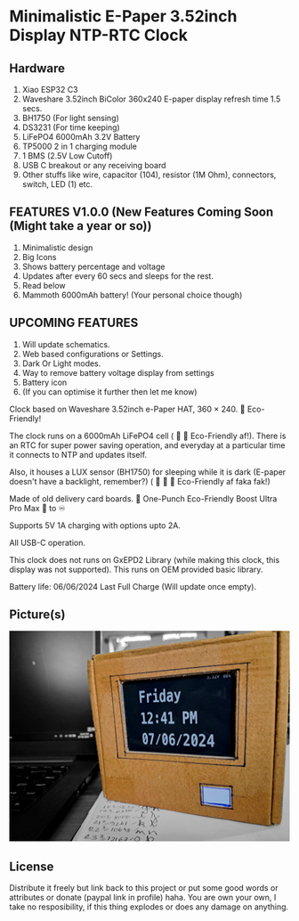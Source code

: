 
# Minimalistic E-Paper 3.52inch Display NTP-RTC Clock

## Hardware
1. Xiao ESP32 C3
2. Waveshare 3.52inch BiColor 360x240 E-paper display refresh time 1.5 secs.
3. BH1750 (For light sensing)
4. DS3231 (For time keeping)
5. LiFePO4 6000mAh 3.2V Battery
6. TP5000 2 in 1 charging module
7. 1 BMS (2.5V Low Cutoff)
8. USB C breakout or any receiving board
9. Other stuffs like wire, capacitor (104), resistor (1M Ohm), connectors, switch, LED (1) etc.

## FEATURES V1.0.0 (New Features Coming Soon (Might take a year or so))
1. Minimalistic design
2. Big Icons
3. Shows battery percentage and voltage
4. Updates after every 60 secs and sleeps for the rest.
5. Read below
6. Mammoth 6000mAh battery! (Your personal choice though)
   
## UPCOMING FEATURES
1. Will update schematics.
2. Web based configurations or Settings.
3. Dark Or Light modes.
4. Way to remove battery voltage display from settings
5. Battery icon
6. (If you can optimise it further then let me know)
   
Clock based on Waveshare 3.52inch e-Paper HAT, 360 × 240. :leaves: Eco-Friendly!

The clock runs on a 6000mAh LiFePO4 cell ( :leaves: :leaves: Eco-Friendly af!). There is an RTC for super power saving operation, and everyday at a particular time it connects to NTP and updates itself. 

Also, it houses a LUX sensor (BH1750) for sleeping while it is dark (E-paper doesn't have a backlight, remember?) ( :leaves: :leaves: :leaves: Eco-Friendly af faka fak!)

Made of old delivery card boards. :exploding_head: One-Punch Eco-Friendly Boost Ultra Pro Max :leaves: to :infinity:

Supports 5V 1A charging with options upto 2A.

All USB-C operation.

This clock does not runs on GxEPD2 Library (while making this clock, this display was not supported). This runs on OEM provided basic library.

Battery life: 06/06/2024 Last Full Charge (Will update once empty).
## Picture(s)

![Clock](https://github.com/KamadoTanjiro-beep/E-Paper-Display-NTP-Clock/blob/main/epdClock.jpg)


## License

Distribute it freely but link back to this project or put some good words or attributes or donate (paypal link in profile) haha. You are own your own, I take no resposibility, if this thing explodes or does any damage on anything.

